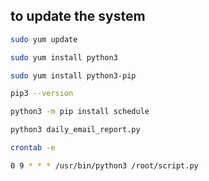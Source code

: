 ## to update the system
```bash
sudo yum update
```
```bash
sudo yum install python3
```
```bash
sudo yum install python3-pip
```
```bash
pip3 --version
```
```bash
python3 -m pip install schedule
```
```bash
python3 daily_email_report.py
```
```bash
crontab -e
```
```bash
0 9 * * * /usr/bin/python3 /root/script.py
```

